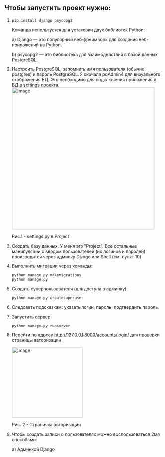 ## Чтобы запустить проект нужно:
1. ```
   pip install django psycopg2
   ```
   Команда используется для установки двух библиотек Python:

      a) Django — это популярный веб-фреймворк для создания веб-приложений на Python.

      b) psycopg2 — это библиотека для взаимодействия с базой данных PostgreSQL.
3. Настроить PostgreSQL, запомнить имя пользователя (обычно postgres) и пароль PostgreSQL. Я скачала pqAdmin4 для визуального отображения БД. Это необходимо для подключения приложения к БД в settings проекта. <img width="457" alt="image" src="https://github.com/user-attachments/assets/f164bffb-88b8-44a3-9ec8-165fea46fc48" />

   Рис.1 - settings.py в Project
4. Создать базу данных. У меня это "Project". Все остальные манипуляции с вводом пользователей (их логинов и паролей) производится через админку Django или Shell (см. пункт 10)
5. Выполнить миграции через команды:
   ```
   python manage.py makemigrations
   python manage.py
   ```
6. Создать суперпользователя (для доступа в админку):
   ```
   python manage.py createsuperuser
   ```
7. Следовать подсказкам: указать логин, пароль, подтвердить пароль.
8. Запустить сервер:
   ```
   python manage.py runserver
   ```
9. Перейти по адресу http://127.0.0.1:8000/accounts/login/ для проверки страницы авторизации
   
   <img width="227" alt="image" src="https://github.com/user-attachments/assets/8b56a90b-1b9a-436f-91f1-2dfc34413408" />

   Рис. 2 - Страничка авторизации

10. Чтобы создать записи о пользователях можно воспользоваться 2мя способами:

    а) Админкой Django
